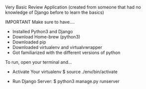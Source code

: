 Very Basic Review Application
(created from someone that had no knowledge of Django before to learn the basics)

IMPORTANT 
Make sure to have....
 - Installed Python3 and Django
 - Download Home-brew (python3)
 - Downloaded pip 
 - Downloaded virtualenv and virtualvwrapper
 - Got familiarized with the different versions of python
  
 To run, open your terminal and...
 
 - Activate Your virtualenv
 $ source ./env/bin/activate
 
 - Run Django Server: 
 $ python3 manage.py runserver
 
